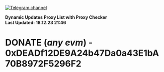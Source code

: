 [![Telegram channel](https://img.shields.io/endpoint?url=https://runkit.io/damiankrawczyk/telegram-badge/branches/master?url=https://t.me/n4z4v0d)](https://t.me/n4z4v0d) 

**Dynamic Updates Proxy List with Proxy Checker**  
**Last Updated: 18.12.23 21:46**

# DONATE (_any evm_) - 0xDEADf12DE9A24b47Da0a43E1bA70B8972F5296F2
